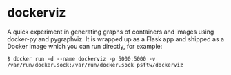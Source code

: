 dockerviz
===========

A quick experiment in generating graphs of containers and images using
docker-py and pygraphviz.  It is wrapped up as a Flask app and shipped as a
Docker image which you can run directly, for example:

    $ docker run -d --name dockerviz -p 5000:5000 -v /var/run/docker.sock:/var/run/docker.sock psftw/dockerviz

